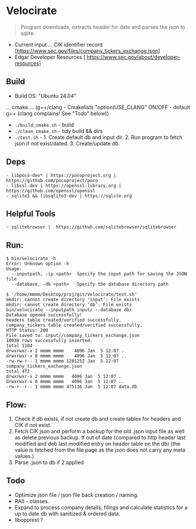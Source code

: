 # Velocirate

> Program downloads, extracts header for date and parses the json to sqlite.

- Current input ... CIK identifier record [https://www.sec.gov/files/company_tickers_exchange.json]
- Edgar Developer Resources  [ https://www.sec.gov/about/developer-resources]


## Build

- Build OS: "Ubuntu 24.04"

... cmake ...
(g++/clang - Cmakelists "option(USE_CLANG" ON/OFF - default g++ (clang complains! See "Todo" below)) 

- ```./build_cmake.sh``` - build
- ```./clean_cmake.sh``` - tidy build && dirs
- ```./test.sh``` - 1. Create default db and input dir. 2. Run program to fetch json if not exist/dated. 3. Create/update db.


## Deps
```
- libpoco-dev* | https://pocoproject.org | https://github.com/pocoproject/poco
- libssl-dev | https://openssl-library.org | https://github.com/openssl/openssl
- sqlite3 && libsqlite3-dev | https://sqlite.org
```


## Helpful Tools
```
- sqlitebrowser |  https://github.com/sqlitebrowser/sqlitebrowser
```

## Run:
```
$ bin/velocirate -h
Error: Unknown option -h
Usage: 
  --inputpath, -ip <path>  Specify the input path for saving the JSON file
  --database, -db <path>   Specify the database directory path
```
```
$ '/home/mmmm/Desktop/proj/git/Velocirate/test.sh' 
mkdir: cannot create directory ‘input’: File exists
mkdir: cannot create directory ‘db’: File exists
bin/velocirate --inputpath input/ --database db/
Database opened successfully!
headers table created/verified successfully.
company_tickers table created/verified successfully.
HTTP Status: 200
File saved to: input//company_tickers_exchange.json
10038 rows successfully inserted.
total 1184
drwxrwxr-x 2 mmmm mmmm    4096 Jan  5 12:07 .
drwxrwxr-x 8 mmmm mmmm    4096 Jan  5 12:07 ..
-rw-rw-r-- 1 mmmm mmmm 1201252 Jan  5 12:07 company_tickers_exchange.json
total 472
drwxrwxr-x 2 mmmm mmmm   4096 Jan  5 12:07 .
drwxrwxr-x 8 mmmm mmmm   4096 Jan  5 12:07 ..
-rw-r--r-- 1 mmmm mmmm 475136 Jan  5 12:07 data.db

```


## Flow:

1. Check if db exists, if not create db and create tables for headers and CIK if not exist.
2. Fetch CIK json and perform a backup for the old .json input file as well as delete previous backup. If out of date (compared to http header last modified and deb last modified entry on header table on the db) (the value is fetched from the file page as the json does not carry any meta values.)
3. Parse .json to db if 2 applied


## Todo

- Optimize json file / json file back creation / naming.
- RAII - classes.
- Expand to process company details, filings and calculate statistics for a up to date db with sanitized & ordered data.
- libcpprest ?
